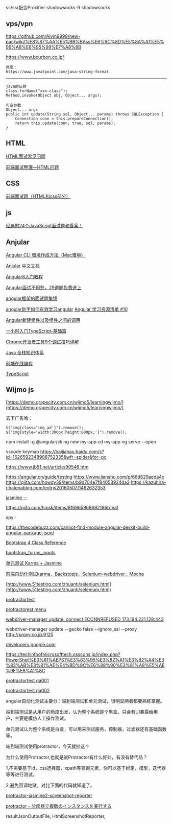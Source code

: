 

ss/ssr配合Proxifier
shadowsocks-R
shadowsocks
## vps/vpn 
https://github.com/Alvin9999/new-pac/wiki/%E8%87%AA%E5%BB%BAss%E6%9C%8D%E5%8A%A1%E5%99%A8%E6%95%99%E7%A8%8B

https://www.bourbon.co.jp/

```
資産：　
https://www.javatpoint.com/java-string-format
```
--------
```
java的反射
class.forName("xxx.class");
Method.invoke(Object obj, Object... args);
```
```
可变参数
Object... args
public int update(String sql, Object... params) throws SQLException {
    Connection conn = this.prepareConnection();
    return this.update(conn, true, sql, params);
}
```


## HTML
[HTML面试常见问题](https://www.cnblogs.com/JianXin1994/p/11594846.html)

[前端面试整理—HTML问题](https://www.jianshu.com/p/2745b6df3b98)

## CSS
[前端面试题（HTML和css部分）](https://www.cnblogs.com/cui-ting/p/11078833.html)


## js
[经典的24个JavaScript面试题和答案！](https://www.jianshu.com/p/d4d2eb4be216)

## Anjular
[Angular CLI 環境作成方法（Mac環境）](https://qiita.com/koronpo/items/cc7d3a1aabb7900e1e8e)

[Anjular 中文文档](https://angular.cn/guide/setup-local)

[Angular8入门教程](https://www.jianshu.com/p/84b38b3e5b56)

[Angular面试不用愁，29道题免费送上](https://zhuanlan.zhihu.com/p/80791364)

[angular框架的面试题集锦](https://www.cnblogs.com/wcx-20151115-hzz/p/10525772.html)

[angular新手如何有效学习angular](https://www.zhihu.com/question/34083190)
[Angular 学习资源清单 #10](https://github.com/wendellhu95/blog/issues/10)

[Angular新建组件以及组件之间的调用](https://www.cnblogs.com/badaoliumangqizhi/p/12757419.html)

[一小时入门TypeScript-基础篇](https://www.jianshu.com/p/b89a192431b1)

[Chrome开发者工具9个调试技巧详解](http://www.manongjc.com/article/11092.html)

[Java 全栈知识体系](https://www.pdai.tech/)

[前端在线编程](https://stackblitz.com/)

[TypeScript](https://www.tslang.cn/samples/index.html)

## Wijmo js
[https://demo.grapecity.com.cn/wijmo5/learningwijmo/](https://demo.grapecity.com.cn/wijmo5/learningwijmo/)

去下广告哈：
```
$("img[class='img_ad']").remove();
$("img[style='width:300px;height:600px;']").remove();
```

npm install -g @angular/cli
ng new my-app
cd my-app
ng serve --open

vscode keymap
https://baijiahao.baidu.com/s?id=1626592348988752335&wfr=spider&for=pc

https://www.jb51.net/article/99546.htm

https://angular.cn/guide/testing
https://www.jianshu.com/p/66d829aeda4c
https://qiita.com/howdy39/items/b9d704e7f84053924da3
https://kazuhira-r.hatenablog.com/entry/20160507/1462632353

[jasmine -- ](https://jasmine.github.io/2.0/introduction.html#section-Spies)

https://qiita.com/hmsk/items/8f6965968692186b1ea1

spy - 

https://thecodebuzz.com/cannot-find-module-angular-devkit-build-angular-package-json/

[Bootstrap 4 Class Reference](https://www.w3schools.com/bootstrap4/bootstrap_ref_all_classes.asp)

[bootstrap_forms_inputs](https://www.w3schools.com/bootstrap4/bootstrap_forms_inputs.asp)


[单元测试 Karma + Jasmine](https://blog.csdn.net/qq_20282263/article/details/79054330?utm_medium=distribute.pc_relevant.none-task-blog-BlogCommendFromMachineLearnPai2-4.channel_param&depth_1-utm_source=distribute.pc_relevant.none-task-blog-BlogCommendFromMachineLearnPai2-4.channel_param)

[前端自动化测试karma，Backstopjs，Selenium-webdriver，Mocha](https://blog.csdn.net/weixin_33719619/article/details/88008287)

[http://www.51testing.com/zhuanti/selenium.html](http://www.51testing.com/zhuanti/selenium.html)

[protractortest](http://www.protractortest.org/#/)

[protractorest menu](http://www.protractortest.org/#/toc)

[webdriver-manager update: connect ECONNREFUSED 173.194.221.128:443](https://github.com/angular/webdriver-manager/issues/252)

webdriver-manager update --gecko false --ignore_ssl --proxy http://proxy.co.jp:9125

[developers.google.com](https://developers.google.com/web/updates/2020/08/devtools)

https://techinfoofmicrosofttech.osscons.jp/index.php?PowerShell%E3%81%AEPS1%E3%83%95%E3%82%A1%E3%82%A4%E3%83%AB%E3%81%AE%E4%BD%9C%E6%88%90%E3%81%A8%E5%AE%9F%E8%A1%8C

[protractortest qa001](https://github.com/angular/protractor/issues/5434)

[protractortest qa002](https://www.cnblogs.com/geilishu/p/5801175.html)

angular自动化测试主要分：端到端测试和单元测试，很明显两者都要熟练掌握。

端到端测试是从用户的角度出发，认为整个系统是个黑盒，只会有UI暴露给用户，主要是模仿人工操作测试。

单元测试认为整个系统是白盒，可以用来测试服务，控制器，过滤器还有基础函数等。

端到端测试使用protractor，今天就扯这个

 

为什么使用Protractor,也就是说Protractor有什么好处，有没有替代品？

1,不需要基于id，css选择器，xpath等查询元素，你可以基于绑定，模型，迭代器等等进行测试。

2,避免回调地狱。对比下面的代码就知道了。

[protractor-jasmine2-screenshot-reporter](https://github.com/mlison/protractor-jasmine2-screenshot-reporter)

[protractor - 分度器で複数のインスタンスを実行する](https://stackoverrun.com/ja/q/11336377)

resultJsonOutputFile,
HtmlScreenshotReporter,


